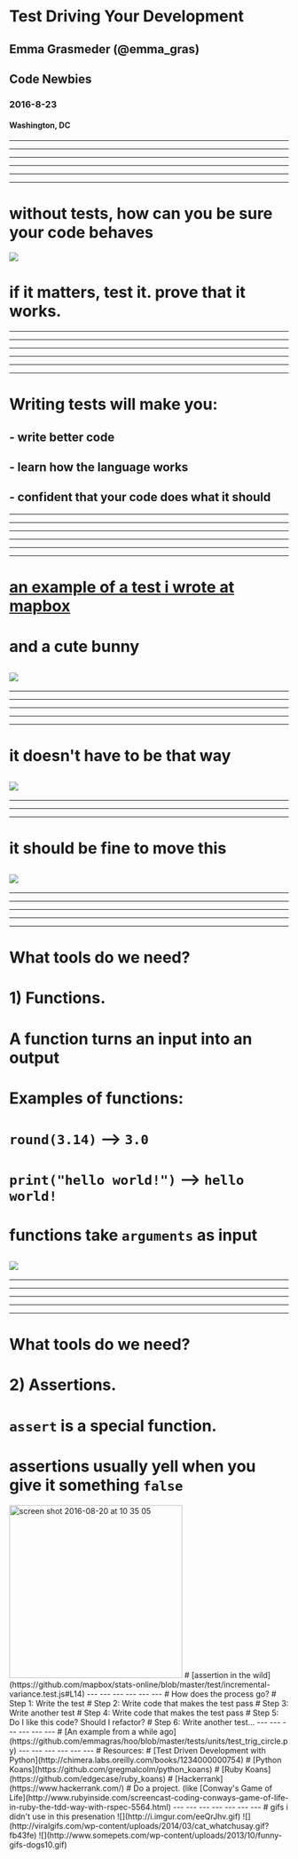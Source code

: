 # Test Driving Your Development
## Emma Grasmeder (@emma_gras)
## Code Newbies
### 2016-8-23
#### Washington, DC
---
---
---
---
---
---
# without tests, how can you be sure your code behaves
![](http://i.imgur.com/zWDKoeD.gif)
# if it matters, test it. prove that it works.
---
---
---
---
---
---
# Writing tests will make you:
## - write better code 
## - learn how the language works
## - confident that your code does what it should
---
---
---
---
---
---
# [an example of a test i wrote at mapbox](https://github.com/mapbox/stats-online/blob/master/test/incremental-variance.test.js#L6-L16)
# and a cute bunny
![](http://img.pandawhale.com/post-14955-Smiling-Bunny-gif-t2bs.gif)
---
---
---
---
---
---
# it doesn't have to be that way
![](http://img.pandawhale.com/post-10513-Code-Refactoring-Cat-in-Bathtu-U295.gif)
---
---
---
---
# it should be fine to move this
![](http://www.gifbin.com/bin/012011/1295259386_pug-puppy-has-a-mishap-while-playing-with-ball.gif)
---
---
---
---
---
---
# What tools do we need?
# 1) Functions.
# A function turns an input into an output
# Examples of functions:
# `round(3.14)` --> `3.0`
# `print("hello world!")` --> `hello world!`
# functions take `arguments` as input
![](https://blooper0223.files.wordpress.com/2016/04/where-will-your-cat-be-when-the-catnip-kicks-in.gif)
---
---
---
---
---
---
# What tools do we need?
# 2) Assertions.
# `assert` is a special function.
# assertions usually yell when you give it something `false`
<img width="312" alt="screen shot 2016-08-20 at 10 35 05" src="https://cloud.githubusercontent.com/assets/8107614/17831828/f72adb06-66c1-11e6-8aac-cea63ad5db1b.png">
# [assertion in the wild](https://github.com/mapbox/stats-online/blob/master/test/incremental-variance.test.js#L14)
---
---
---
---
---
---
# How does the process go?
# Step 1: Write the test
# Step 2: Write code that makes the test pass
# Step 3: Write another test
# Step 4: Write code that makes the test pass
# Step 5: Do I like this code? Should I refactor?
# Step 6: Write another test...
---
---
---
---
---
---
# [An example from a while ago](https://github.com/emmagras/hoo/blob/master/tests/units/test_trig_circle.py)
---
---
---
---
---
---
# Resources:
# [Test Driven Development with Python](http://chimera.labs.oreilly.com/books/1234000000754)
# [Python Koans](https://github.com/gregmalcolm/python_koans)
# [Ruby Koans](https://github.com/edgecase/ruby_koans)
# [Hackerrank](https://www.hackerrank.com/)
# Do a project. (like [Conway's Game of Life](http://www.rubyinside.com/screencast-coding-conways-game-of-life-in-ruby-the-tdd-way-with-rspec-5564.html)
---
---
---
---
---
---
---
# gifs i didn't use in this presenation
![](http://i.imgur.com/eeQrJhv.gif)
![](http://viralgifs.com/wp-content/uploads/2014/03/cat_whatchusay.gif?fb43fe)
![](http://www.somepets.com/wp-content/uploads/2013/10/funny-gifs-dogs10.gif)
